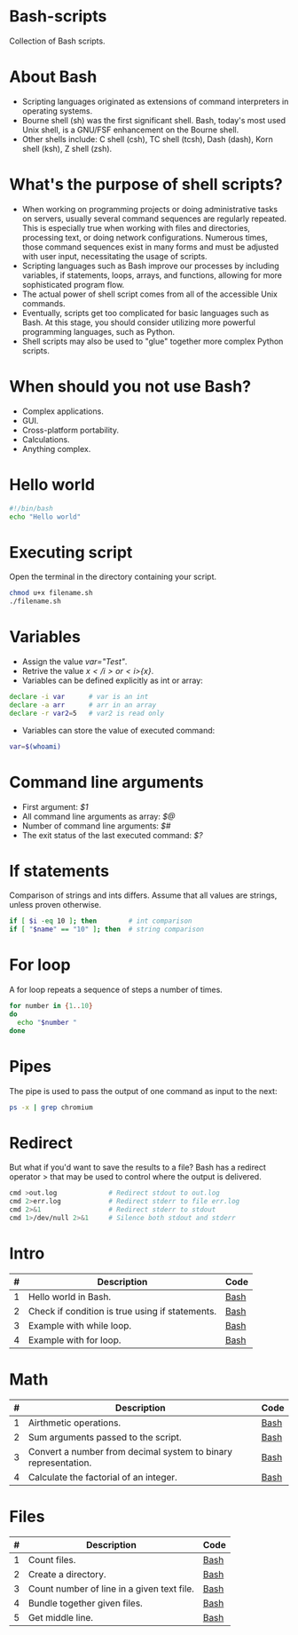 # Bash-scripts
Collection of Bash scripts.

<h1>About Bash</h1>

* Scripting languages originated as extensions of command interpreters in operating systems.
* Bourne shell (sh) was the first significant shell. Bash, today's most used Unix shell, is a GNU/FSF enhancement on the Bourne shell.
* Other shells include: C shell (csh), TC shell (tcsh), Dash (dash), Korn shell (ksh), Z shell (zsh).

<h1> What's the purpose of shell scripts? </h1>

* When working on programming projects or doing administrative tasks on servers, usually several command sequences are regularly repeated. This is especially true when working with files and directories, processing text, or doing network configurations. Numerous times, those command sequences exist in many forms and must be adjusted with user input, necessitating the usage of scripts.
* Scripting languages such as Bash improve our processes by including variables, if statements, loops, arrays, and functions, allowing for more sophisticated program flow.
* The actual power of shell script comes from all of the accessible Unix commands.
* Eventually, scripts get too complicated for basic languages such as Bash. At this stage, you should consider utilizing more powerful programming languages, such as Python.
* Shell scripts may also be used to "glue" together more complex Python scripts.

<h1> When should you not use Bash? </h1>

* Complex applications.
* GUI.
* Cross-platform portability.
* Calculations.
* Anything complex.

<h1>Hello world </h1>

```bash
#!/bin/bash
echo "Hello world"
```

<h1>Executing script </h1>

Open the terminal in the directory containing your script.

```bash
chmod u+x filename.sh
./filename.sh
```

<h1>Variables </h1>
  
* Assign the value <i>var="Test"</i>.
* Retrive the value <i>$x</i> or <i>${x}</i>.
* Variables can be defined explicitly as int or array:

```bash
declare -i var      # var is an int
declare -a arr      # arr in an array
declare -r var2=5   # var2 is read only
```

* Variables can store the value of executed command:

```bash
var=$(whoami)
```

<h1>Command line arguments </h1>

* First argument: <i>$1</i>
* All command line arguments as array: <i>$@</i>
* Number of command line arguments: <i>$#</i>
* The exit status of the last executed command: <i>$?</i>

<h1>If statements </h1>

Comparison of strings and ints differs. Assume that all values are strings, unless proven otherwise.

```bash
if [ $i -eq 10 ]; then        # int comparison
if [ "$name" == "10" ]; then  # string comparison
```

<h1>For loop </h1>

A for loop repeats a sequence of steps a number of times.

```bash
for number in {1..10}
do
  echo "$number "
done
```

<h1>Pipes </h1>

The pipe is used to pass the output of one command as input to the next:

```bash
ps -x | grep chromium
```

<h1>Redirect </h1>

But what if you'd want to save the results to a file? Bash has a redirect operator > that may be used to control where the output is delivered.

```bash
cmd >out.log             # Redirect stdout to out.log
cmd 2>err.log            # Redirect stderr to file err.log
cmd 2>&1                 # Redirect stderr to stdout
cmd 1>/dev/null 2>&1     # Silence both stdout and stderr
```


<h1>Intro</h1>

<table>
    <thead>
        <tr>
            <th>#</th>
            <th>Description</th>
            <th>Code</th>
        </tr>
    </thead>
    <tbody>
        <tr>
            <td>1</td>
            <td>Hello world in Bash.</td>
            <td><a href="https://github.com/djeada/Bash-scripts/blob/master/src/hello_world.sh">Bash</a></td>
        </tr>
        <tr>
            <td>2</td>
            <td>Check if condition is true using if statements.</td>
            <td><a href="https://github.com/djeada/Bash-scripts/blob/master/src/conditionals.sh">Bash</a></td>
        </tr>
        <tr>
            <td>3</td>
            <td>Example with while loop.</td>
            <td><a href="https://github.com/djeada/Bash-scripts/blob/master/src/while_loop.sh">Bash</a></td>
        </tr>
        <tr>
            <td>4</td>
            <td>Example with for loop.</td>
            <td><a href="https://github.com/djeada/Bash-scripts/blob/master/src/for_loop.sh">Bash</a></td>
        </tr>
    </tbody>
</table>

<h1>Math</h1>

<table>
    <thead>
        <tr>
            <th>#</th>
            <th>Description</th>
            <th>Code</th>
        </tr>
    </thead>
    <tbody>
        <tr>
            <td>1</td>
            <td>Airthmetic operations.</td>
            <td><a href="https://github.com/djeada/Bash-scripts/blob/master/src/arithmetic_operations.sh">Bash</a></td>
        </tr>
        <tr>
            <td>2</td>
            <td>Sum arguments passed to the script.</td>
            <td><a href="https://github.com/djeada/Bash-scripts/blob/master/src/sum_args.sh">Bash</a></td>
        </tr>
        <tr>
            <td>3</td>
            <td>Convert a number from decimal system to binary representation.</td>
            <td><a href="https://github.com/djeada/Bash-scripts/blob/master/src/decimal_binary.sh">Bash</a></td>
        </tr>
        <tr>
            <td>4</td>
            <td>Calculate the factorial of an integer.</td>
            <td><a href="https://github.com/djeada/Bash-scripts/blob/master/src/factorial.sh">Bash</a></td>
        </tr>
    </tbody>
</table>

<h1>Files</h1>

<table>
    <thead>
        <tr>
            <th>#</th>
            <th>Description</th>
            <th>Code</th>
        </tr>
    </thead>
    <tbody>
        <tr>
            <td>1</td>
            <td>Count files.</td>
            <td><a href="https://github.com/djeada/Bash-scripts/blob/master/src/count_files.sh">Bash</a></td>
        </tr>
        <tr>
            <td>2</td>
            <td>Create a directory.</td>
            <td><a href="https://github.com/djeada/Bash-scripts/blob/master/src/make_dir.sh">Bash</a></td>
        </tr>
        <tr>
            <td>3</td>
            <td>Count number of line in a given text file.</td>
            <td><a href="https://github.com/djeada/Bash-scripts/blob/master/src/line_counter.sh">Bash</a></td>
        </tr>
        <tr>
            <td>4</td>
            <td>Bundle together given files.</td>
            <td><a href="https://github.com/djeada/Bash-scripts/blob/master/src/bundle_files.sh">Bash</a></td>
        </tr>
        <tr>
            <td>5</td>
            <td>Get middle line.</td>
            <td><a href="https://github.com/djeada/Bash-scripts/blob/master/src/middle.sh">Bash</a></td>
        </tr>
    </tbody>
</table>
